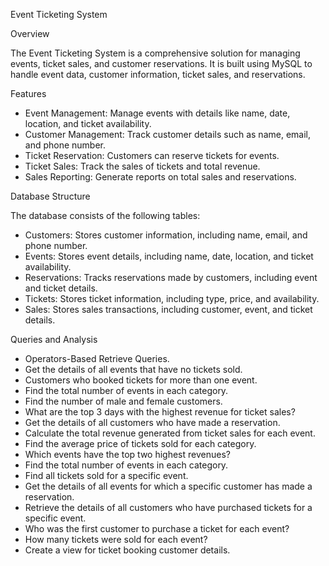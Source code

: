 Event Ticketing System

Overview

The Event Ticketing System is a comprehensive solution for managing events, ticket sales, and customer reservations. It is built using MySQL to handle event data, customer information, ticket sales, and reservations.

Features

- Event Management: Manage events with details like name, date, location, and ticket availability.
- Customer Management: Track customer details such as name, email, and phone number.
- Ticket Reservation: Customers can reserve tickets for events.
- Ticket Sales: Track the sales of tickets and total revenue.
- Sales Reporting: Generate reports on total sales and reservations.

Database Structure

The database consists of the following tables:

- Customers: Stores customer information, including name, email, and phone number.
- Events: Stores event details, including name, date, location, and ticket availability.
- Reservations: Tracks reservations made by customers, including event and ticket details.
- Tickets: Stores ticket information, including type, price, and availability.
- Sales: Stores sales transactions, including customer, event, and ticket details.

Queries and Analysis

- Operators-Based Retrieve Queries.
- Get the details of all events that have no tickets sold.
- Customers who booked tickets for more than one event.
- Find the total number of events in each category.
- Find the number of male and female customers.
- What are the top 3 days with the highest revenue for ticket sales?
- Get the details of all customers who have made a reservation.
- Calculate the total revenue generated from ticket sales for each event.
- Find the average price of tickets sold for each category.
- Which events have the top two highest revenues?
- Find the total number of events in each category.
- Find all tickets sold for a specific event.
- Get the details of all events for which a specific customer has made a reservation.
- Retrieve the details of all customers who have purchased tickets for a specific event.
- Who was the first customer to purchase a ticket for each event?
- How many tickets were sold for each event?
- Create a view for ticket booking customer details.

